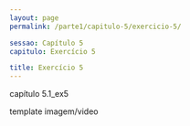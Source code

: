 ```yaml
---
layout: page
permalink: /parte1/capitulo-5/exercicio-5/

sessao: Capítulo 5
capitulo: Exercício 5

title: Exercício 5
---
```


capítulo 5.1_ex5

template imagem/video
